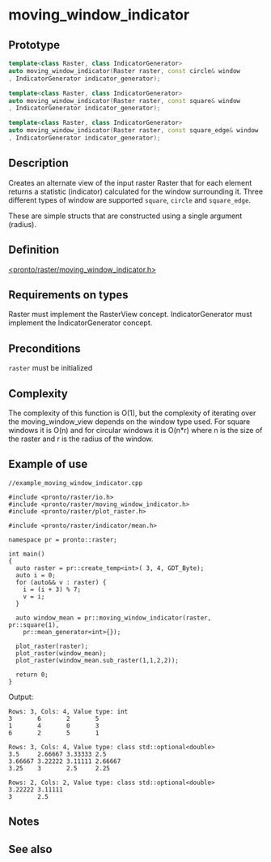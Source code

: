 # moving_window_indicator
## Prototype
```cpp
template<class Raster, class IndicatorGenerator>
auto moving_window_indicator(Raster raster, const circle& window
, IndicatorGenerator indicator_generator);

template<class Raster, class IndicatorGenerator>
auto moving_window_indicator(Raster raster, const square& window
, IndicatorGenerator indicator_generator);

template<class Raster, class IndicatorGenerator>
auto moving_window_indicator(Raster raster, const square_edge& window
, IndicatorGenerator indicator_generator);
```

## Description
Creates an alternate view of the input raster Raster that for each element returns a statistic (indicator) calculated for the window surrounding it. Three different types of window are supported `square`, `circle` and `square_edge`.

These are simple structs that are constructed using a single argument (radius).

## Definition
[<pronto/raster/moving_window_indicator.h>](./../../include/pronto/raster/moving_window_indicator.h)

## Requirements on types
Raster must implement the RasterView concept. IndicatorGenerator must implement the IndicatorGenerator concept.

## Preconditions
`raster` must be initialized

## Complexity
The complexity of this function is O(1), but the complexity of iterating over the moving_window_view depends on the window type used. For square windows it is O(n) and for circular windows it is O(n*r) where n is the size of the raster and r is the radius of the window. 

## Example of use

```
//example_moving_window_indicator.cpp

#include <pronto/raster/io.h>
#include <pronto/raster/moving_window_indicator.h>
#include <pronto/raster/plot_raster.h>

#include <pronto/raster/indicator/mean.h>

namespace pr = pronto::raster;

int main()
{
  auto raster = pr::create_temp<int>( 3, 4, GDT_Byte);
  auto i = 0;
  for (auto&& v : raster) {
    i = (i + 3) % 7;
    v = i;
  }
  
  auto window_mean = pr::moving_window_indicator(raster, pr::square(1), 
    pr::mean_generator<int>{});

  plot_raster(raster);
  plot_raster(window_mean);
  plot_raster(window_mean.sub_raster(1,1,2,2));

  return 0;
}
```
Output:
```
Rows: 3, Cols: 4, Value type: int
3       6       2       5
1       4       0       3
6       2       5       1

Rows: 3, Cols: 4, Value type: class std::optional<double>
3.5     2.66667 3.33333 2.5
3.66667 3.22222 3.11111 2.66667
3.25    3       2.5     2.25

Rows: 2, Cols: 2, Value type: class std::optional<double>
3.22222 3.11111
3       2.5

```
## Notes

## See also


